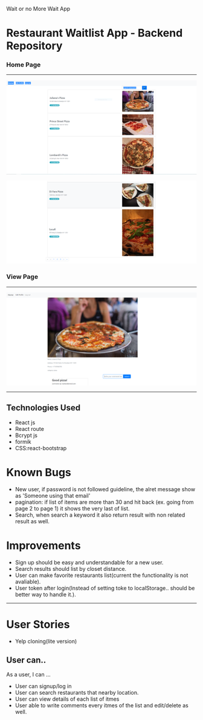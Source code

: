 Wait or no More Wait App 

# Restaurant Waitlist App - Backend Repository

### Home Page
---
![Alt text](screenshots/home-1.PNG?raw=true "Home Page 1")

![Alt text](screenshots/home-2.PNG?raw=true "Home Page 2")

### View Page
---
![Alt text](screenshots/view-1.PNG?raw=true "View")

---
## Technologies Used

- React js
- React route
- Bcrypt js
- formik
- CSS:react-bootstrap

# Known Bugs

- New user, if password is not followed guideline, the alret message show as 'Someone using that email'
- pagination: if list of items are more than 30 and hit back (ex. going from page 2 to page 1) it shows the very last of list.
- Search, when search a keyword it also return result with non related result as well.
# Improvements

- Sign up should be easy and understandable for a new user.
- Search results should  list by closet distance.
- User can  make favorite restaurants list(current the functionality is not avaliable).
- User token after login(Instead of setting toke to localStorage.. should be better way to handle it.).
--------------------------------------------------------------------------------

# User Stories

- Yelp cloning(lite version)

## User can..

As a user, I can ...
- User can signup/log in
- User can search restaurants that nearby location.
- User can view details of each list of itmes
- User able to write comments every itmes of the list and edit/delete as well.
